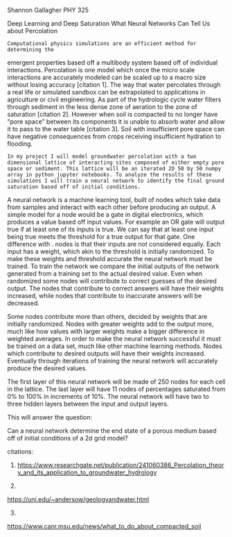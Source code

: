 Shannon Gallagher 
PHY 325


Deep Learning and Deep Saturation
What Neural Networks Can Tell Us about Percolation


	Computational physics simulations are an efficient method for determining the 
emergent properties based off a multibody system based off of individual interactions. Percolation is one model which once the micro scale interactions are accurately modeled can be scaled up to a macro size without losing accuracy [citation 1]. The way that water percolates through a real life or simulated sandbox can be extrapolated to applications in agriculture or civil engineering. As part of the hydrologic cycle water filters through sediment in the less dense zone of aeration to the zone of saturation [citation 2]. However when soil is compacted to no longer have “pore space” between its components it is unable to absorb water and allow it to pass to the water table [citation 3]. Soil with insufficient pore space can have negative consequences from crops receiving insufficient hydration to flooding.

	In my project I will model groundwater percolation with a two dimensional lattice of interacting sites composed of either empty pore space or sediment. This lattice will be an iterated 2D 50 by 50 numpy array in python jupyter notebooks. To analyze the results of these simulations I will train a neural network to identify the final ground saturation based off of initial conditions.

 A neural network is a machine learning tool, built of nodes which take data from samples and interact with each other before producing an output. A simple model for a node would be a gate in digital electronics, which produces a value based off input values. For example an OR gate will output true if at least one of its inputs is true. We can say that at least one input being true meets the threshold for a true output for that gate. One difference with . nodes is that their inputs are not considered equally. Each input has a weight, which akin to the threshold is initially randomized. To make these weights and threshold accurate the neural network must be trained. To train the network we compare the initial outputs of the network generated from a training set to the actual desired value. Even when randomized some nodes will contribute to correct guesses of the desired output. The nodes that contribute to correct answers will have their weights increased, while nodes that contribute to inaccurate answers will be decreased.

 Some nodes contribute more than others, decided by weights that are initially randomized. Nodes with greater weights add to the output more, much like how values with larger weights make a bigger difference in weighted averages. In order to make the neural network successful it must be trained on a data set, much like other machine learning methods. Nodes which contribute to desired outputs will have their weights increased. Eventually through iterations of training the neural network will accurately produce the desired values.

The first layer of this neural network will be made of 250 nodes for each cell in the lattice. The last layer will have 11 nodes of percentages saturated from 0% to 100% in increments of 10%. The neural network will have two to three hidden layers between the input and output layers. 

This will answer the question:

Can a neural network determine the end state of a porous medium based off of initial conditions of a 2d grid model? 




citations:
1. https://www.researchgate.net/publication/241060386_Percolation_theory_and_its_application_to_groundwater_hydrology

2.
https://uni.edu/~andersow/geologyandwater.html

3.
https://www.canr.msu.edu/news/what_to_do_about_compacted_soil
